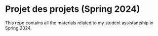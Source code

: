 # Projet des projets (Spring 2024)
This repo contains all the materials related to my student assistantship in Spring 2024.

